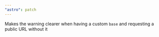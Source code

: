 ```yaml
---
"astro": patch
---
```


Makes the warning clearer when having a custom `base` and requesting a public URL without it
